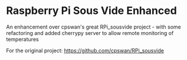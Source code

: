 Raspberry Pi Sous Vide Enhanced
======================

An enhancement over cpswan's great RPi_sousvide project - with some refactoring and added cherrypy server to allow remote monitoring of temperatures

For the original project: https://github.com/cpswan/RPi_sousvide
